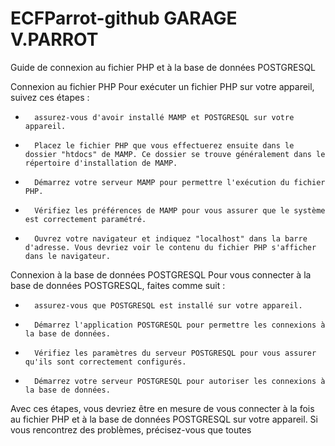 # ECFParrot-github							GARAGE V.PARROT 
Guide de connexion au fichier PHP et à la base de données POSTGRESQL

Connexion au fichier PHP
Pour exécuter un fichier PHP sur votre appareil, suivez ces étapes :
* 		assurez-vous d'avoir installé MAMP et POSTGRESQL sur votre appareil.
* 		Placez le fichier PHP que vous effectuerez ensuite dans le dossier "htdocs" de MAMP. Ce dossier se trouve généralement dans le répertoire d'installation de MAMP.
* 		Démarrez votre serveur MAMP pour permettre l'exécution du fichier PHP.
* 		Vérifiez les préférences de MAMP pour vous assurer que le système est correctement paramétré.
* 		Ouvrez votre navigateur et indiquez "localhost" dans la barre d'adresse. Vous devriez voir le contenu du fichier PHP s'afficher dans le navigateur.
Connexion à la base de données POSTGRESQL
Pour vous connecter à la base de données POSTGRESQL, faites comme suit :
* 		assurez-vous que POSTGRESQL est installé sur votre appareil.
* 		Démarrez l'application POSTGRESQL pour permettre les connexions à la base de données.
* 		Vérifiez les paramètres du serveur POSTGRESQL pour vous assurer qu'ils sont correctement configurés.
* 		Démarrez votre serveur POSTGRESQL pour autoriser les connexions à la base de données.
Avec ces étapes, vous devriez être en mesure de vous connecter à la fois au fichier PHP et à la base de données POSTGRESQL sur votre appareil. Si vous rencontrez des problèmes, précisez-vous que toutes
